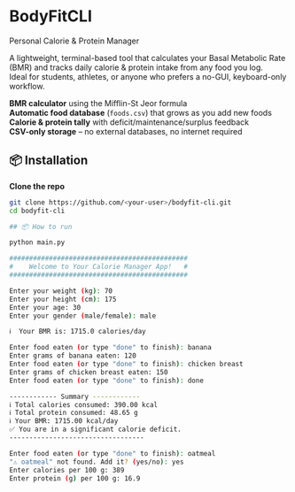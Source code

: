 # BodyFitCLI
Personal Calorie &amp; Protein Manager

A lightweight, terminal-based tool that calculates your Basal Metabolic Rate (BMR) and tracks daily calorie & protein intake from any food you log.  
Ideal for students, athletes, or anyone who prefers a no-GUI, keyboard-only workflow.

 **BMR calculator** using the Mifflin-St Jeor formula  
 **Automatic food database** (`foods.csv`) that grows as you add new foods  
 **Calorie & protein tally** with deficit/maintenance/surplus feedback  
 **CSV-only storage** – no external databases, no internet required

 ## 📦 Installation

 **Clone the repo**

   ```bash
   git clone https://github.com/<your-user>/bodyfit-cli.git
   cd bodyfit-cli

 ## 📦 How to run

 python main.py

#############################################
#    Welcome to Your Calorie Manager App!   #
#############################################

Enter your weight (kg): 70
Enter your height (cm): 175
Enter your age: 30
Enter your gender (male/female): male

ℹ️  Your BMR is: 1715.0 calories/day

Enter food eaten (or type "done" to finish): banana
Enter grams of banana eaten: 120
Enter food eaten (or type "done" to finish): chicken breast
Enter grams of chicken breast eaten: 150
Enter food eaten (or type "done" to finish): done

------------ Summary ------------
ℹ️ Total calories consumed: 390.00 kcal
ℹ️ Total protein consumed: 48.65 g
ℹ️ Your BMR: 1715.00 kcal/day
✅ You are in a significant calorie deficit.
----------------------------------

Enter food eaten (or type "done" to finish): oatmeal
"⚠️ oatmeal" not found. Add it? (yes/no): yes
Enter calories per 100 g: 389
Enter protein (g) per 100 g: 16.9




 
